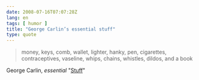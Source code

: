 ```yaml
---
date: 2008-07-16T07:07:28Z
lang: en
tags: [ humor ]
title: "George Carlin’s essential stuff"
type: quote
---
```


> money, keys, comb, wallet, lighter, hanky, pen, cigarettes,
> contraceptives, vaseline, whips, chains, whistles, dildos, and a book

George Carlin, *essential* "[Stuff](http://youtube.com/watch?v=MvgN5gCuLac)"

